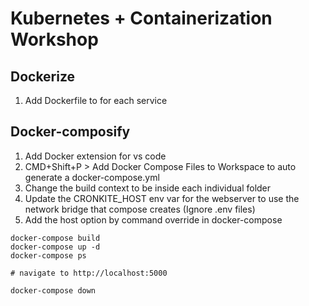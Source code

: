 # Kubernetes + Containerization Workshop

## Dockerize

1. Add Dockerfile to for each service

## Docker-composify

1. Add Docker extension for vs code
2. CMD+Shift+P > Add Docker Compose Files to Workspace to auto generate a docker-compose.yml
3. Change the build context to be inside each individual folder
4. Update the CRONKITE_HOST env var for the webserver to use the network bridge that compose creates (Ignore .env files)
5. Add the host option by command override in docker-compose

```
docker-compose build
docker-compose up -d
docker-compose ps

# navigate to http://localhost:5000

docker-compose down
```
